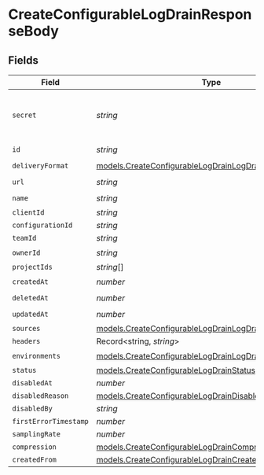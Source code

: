 # CreateConfigurableLogDrainResponseBody


## Fields

| Field                                                                                                                      | Type                                                                                                                       | Required                                                                                                                   | Description                                                                                                                |
| -------------------------------------------------------------------------------------------------------------------------- | -------------------------------------------------------------------------------------------------------------------------- | -------------------------------------------------------------------------------------------------------------------------- | -------------------------------------------------------------------------------------------------------------------------- |
| `secret`                                                                                                                   | *string*                                                                                                                   | :heavy_minus_sign:                                                                                                         | The secret to validate the log-drain payload                                                                               |
| `id`                                                                                                                       | *string*                                                                                                                   | :heavy_check_mark:                                                                                                         | N/A                                                                                                                        |
| `deliveryFormat`                                                                                                           | [models.CreateConfigurableLogDrainLogDrainsDeliveryFormat](../models/createconfigurablelogdrainlogdrainsdeliveryformat.md) | :heavy_check_mark:                                                                                                         | N/A                                                                                                                        |
| `url`                                                                                                                      | *string*                                                                                                                   | :heavy_check_mark:                                                                                                         | N/A                                                                                                                        |
| `name`                                                                                                                     | *string*                                                                                                                   | :heavy_check_mark:                                                                                                         | N/A                                                                                                                        |
| `clientId`                                                                                                                 | *string*                                                                                                                   | :heavy_minus_sign:                                                                                                         | N/A                                                                                                                        |
| `configurationId`                                                                                                          | *string*                                                                                                                   | :heavy_minus_sign:                                                                                                         | N/A                                                                                                                        |
| `teamId`                                                                                                                   | *string*                                                                                                                   | :heavy_minus_sign:                                                                                                         | N/A                                                                                                                        |
| `ownerId`                                                                                                                  | *string*                                                                                                                   | :heavy_check_mark:                                                                                                         | N/A                                                                                                                        |
| `projectIds`                                                                                                               | *string*[]                                                                                                                 | :heavy_minus_sign:                                                                                                         | N/A                                                                                                                        |
| `createdAt`                                                                                                                | *number*                                                                                                                   | :heavy_check_mark:                                                                                                         | N/A                                                                                                                        |
| `deletedAt`                                                                                                                | *number*                                                                                                                   | :heavy_check_mark:                                                                                                         | N/A                                                                                                                        |
| `updatedAt`                                                                                                                | *number*                                                                                                                   | :heavy_check_mark:                                                                                                         | N/A                                                                                                                        |
| `sources`                                                                                                                  | [models.CreateConfigurableLogDrainLogDrainsSources](../models/createconfigurablelogdrainlogdrainssources.md)[]             | :heavy_minus_sign:                                                                                                         | N/A                                                                                                                        |
| `headers`                                                                                                                  | Record<string, *string*>                                                                                                   | :heavy_minus_sign:                                                                                                         | N/A                                                                                                                        |
| `environments`                                                                                                             | [models.CreateConfigurableLogDrainLogDrainsEnvironments](../models/createconfigurablelogdrainlogdrainsenvironments.md)[]   | :heavy_check_mark:                                                                                                         | N/A                                                                                                                        |
| `status`                                                                                                                   | [models.CreateConfigurableLogDrainStatus](../models/createconfigurablelogdrainstatus.md)                                   | :heavy_minus_sign:                                                                                                         | N/A                                                                                                                        |
| `disabledAt`                                                                                                               | *number*                                                                                                                   | :heavy_minus_sign:                                                                                                         | N/A                                                                                                                        |
| `disabledReason`                                                                                                           | [models.CreateConfigurableLogDrainDisabledReason](../models/createconfigurablelogdraindisabledreason.md)                   | :heavy_minus_sign:                                                                                                         | N/A                                                                                                                        |
| `disabledBy`                                                                                                               | *string*                                                                                                                   | :heavy_minus_sign:                                                                                                         | N/A                                                                                                                        |
| `firstErrorTimestamp`                                                                                                      | *number*                                                                                                                   | :heavy_minus_sign:                                                                                                         | N/A                                                                                                                        |
| `samplingRate`                                                                                                             | *number*                                                                                                                   | :heavy_minus_sign:                                                                                                         | N/A                                                                                                                        |
| `compression`                                                                                                              | [models.CreateConfigurableLogDrainCompression](../models/createconfigurablelogdraincompression.md)                         | :heavy_minus_sign:                                                                                                         | N/A                                                                                                                        |
| `createdFrom`                                                                                                              | [models.CreateConfigurableLogDrainCreatedFrom](../models/createconfigurablelogdraincreatedfrom.md)                         | :heavy_minus_sign:                                                                                                         | N/A                                                                                                                        |